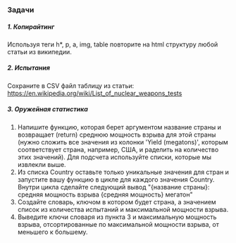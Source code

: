 ### Задачи

##### 1. Копирайтинг

Используя теги h\*, p, a, img, table повторите на html структуру любой статьи из википедии.

##### 2. Испытания

Сохраните в CSV файл таблицу из статьи: https://en.wikipedia.org/wiki/List_of_nuclear_weapons_tests

##### 3. Оружейная статистика

1. Напишите функцию, которая берет аргументом название страны и возвращает (return) среднюю мощность взрыва для этой страны (нужно сложить все значения из колонки 'Yield (megatons)', которым соответствует страна, например, США, и раделить на количество этих значений). Для подсчета используйте списки, которые мы извлекли выше.
2. Из списка Country оставьте только уникальные значения для стран и запустите вашу функцию в цикле для каждого значения Country. Внутри цикла сделайте следующий вывод "{название страны}: средняя мощность взрыва {средняя мощность} мегатон"
3. Создайте словарь, ключом в котором будет страна, а значением список из количества испытаний и максимальной мощности взрыва.
4. Выведите ключи словаря из пункта 3 и максимальную мощность взрыва, отсортированные по максимальной мощности взрыва, от меньшего к большему.